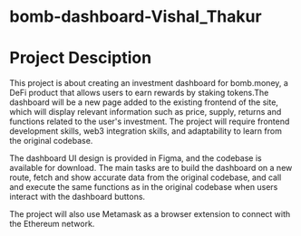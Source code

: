 # bomb-dashboard-Vishal_Thakur

# Project Desciption

 This project is about creating an investment dashboard for bomb.money, a DeFi product that allows users to earn rewards by staking tokens.The dashboard will be a new page added to the existing frontend of the site, which will display relevant information such as price, supply, returns and functions related to the user's investment. The project will require frontend development skills, web3 integration skills, and adaptability to learn from the original codebase. 
 
The dashboard UI design is provided in Figma, and the codebase is available for download. The main tasks are to build the dashboard on a new route, fetch and show accurate data from the original codebase, and call and execute the same functions as in the original codebase when users interact with the dashboard buttons.

The project will also use Metamask as a browser extension to connect with the Ethereum network.

